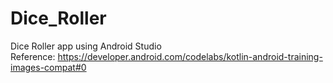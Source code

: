 # Dice_Roller
Dice Roller app using Android Studio  </br>
Reference: https://developer.android.com/codelabs/kotlin-android-training-images-compat#0
